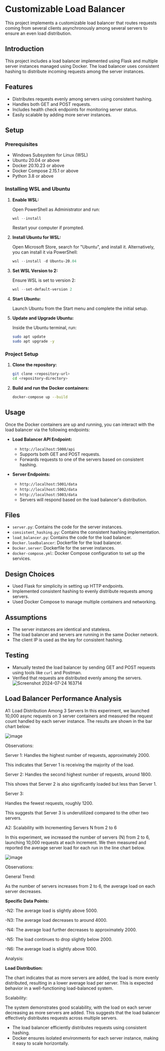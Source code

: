 # Customizable Load Balancer

This project implements a customizable load balancer that routes requests coming from several clients asynchronously among several servers to ensure an even load distribution.


## Introduction

This project includes a load balancer implemented using Flask and multiple server instances managed using Docker. The load balancer uses consistent hashing to distribute incoming requests among the server instances.

## Features

- Distributes requests evenly among servers using consistent hashing.
- Handles both GET and POST requests.
- Includes health check endpoints for monitoring server status.
- Easily scalable by adding more server instances.

## Setup

### Prerequisites

- Windows Subsystem for Linux (WSL)
- Ubuntu 20.04 or above
- Docker 20.10.23 or above
- Docker Compose 2.15.1 or above
- Python 3.8 or above

### Installing WSL and Ubuntu

1. **Enable WSL:**

    Open PowerShell as Administrator and run:

    ```powershell
    wsl --install
    ```

    Restart your computer if prompted.

2. **Install Ubuntu for WSL:**

    Open Microsoft Store, search for "Ubuntu", and install it. Alternatively, you can install it via PowerShell:

    ```powershell
    wsl --install -d Ubuntu-20.04
    ```

3. **Set WSL Version to 2:**

    Ensure WSL is set to version 2:

    ```powershell
    wsl --set-default-version 2
    ```

4. **Start Ubuntu:**

    Launch Ubuntu from the Start menu and complete the initial setup.

5. **Update and Upgrade Ubuntu:**

    Inside the Ubuntu terminal, run:

    ```bash
    sudo apt update
    sudo apt upgrade -y
    ```

### Project Setup

1. **Clone the repository:**

    ```bash
    git clone <repository-url>
    cd <repository-directory>
    ```

2. **Build and run the Docker containers:**

    ```bash
    docker-compose up --build
    ```

## Usage

Once the Docker containers are up and running, you can interact with the load balancer via the following endpoints:

- **Load Balancer API Endpoint:**
  - `http://localhost:5000/api`
  - Supports both GET and POST requests.
  - Forwards requests to one of the servers based on consistent hashing.

- **Server Endpoints:**
  - `http://localhost:5001/data`
  - `http://localhost:5002/data`
  - `http://localhost:5003/data`
  - Servers will respond based on the load balancer's distribution.

## Files

- `server.py`: Contains the code for the server instances.
- `consistent_hashing.py`: Contains the consistent hashing implementation.
- `load_balancer.py`: Contains the code for the load balancer.
- `Docker.loadbalancer`: Dockerfile for the load balancer.
- `Docker.server`: Dockerfile for the server instances.
- `docker-compose.yml`: Docker Compose configuration to set up the services.

## Design Choices

- Used Flask for simplicity in setting up HTTP endpoints.
- Implemented consistent hashing to evenly distribute requests among servers.
- Used Docker Compose to manage multiple containers and networking.

## Assumptions

- The server instances are identical and stateless.
- The load balancer and servers are running in the same Docker network.
- The client IP is used as the key for consistent hashing.

## Testing

- Manually tested the load balancer by sending GET and POST requests using tools like `curl` and Postman.
- Verified that requests are distributed evenly among the servers.
  ![Screenshot 2024-07-24 163714](https://github.com/user-attachments/assets/fd2987a1-8072-4a9f-9088-7b78fced9abc)


## Load Balancer Performance Analysis
A1: Load Distribution Among 3 Servers
In this experiment, we launched 10,000 async requests on 3 server containers and measured the request count handled by each server instance. The results are shown in the bar chart below:

![image](https://github.com/user-attachments/assets/ac277aaf-75b0-4c82-9246-ce8cee839479)

Observations:

Server 1:
Handles the highest number of requests, approximately 2000.

This indicates that Server 1 is receiving the majority of the load.

Server 2:
Handles the second highest number of requests, around 1800.

This shows that Server 2 is also significantly loaded but less than Server 1.

Server 3:

Handles the fewest requests, roughly 1200.

This suggests that Server 3 is underutilized compared to the other two servers.

A2: Scalability with Incrementing Servers N from 2 to 6

In this experiment, we increased the number of servers (N) from 2 to 6, launching 10,000 requests at each increment. We then measured and reported the average server load for each run in the line chart below.

![image](https://github.com/user-attachments/assets/cc30d2bd-a0c8-4f97-aa3d-0ea844d1bdc2)

Observations:

General Trend:

As the number of servers increases from 2 to 6, the average load on each server decreases.

**Specific Data Points:**

-N2: The average load is slightly above 5000.

-N3: The average load decreases to around 4000.

-N4: The average load further decreases to approximately 2000.

-N5: The load continues to drop slightly below 2000.

-N6: The average load is slightly above 1000.

Analysis:

**Load Distribution:**

The chart indicates that as more servers are added, the load is more evenly distributed, resulting in a lower average load per server. This is expected behavior in a well-functioning load-balanced system.

Scalability:

The system demonstrates good scalability, with the load on each server decreasing as more servers are added. This suggests that the load balancer effectively distributes requests across multiple servers.


- The load balancer efficiently distributes requests using consistent hashing.
- Docker ensures isolated environments for each server instance, making it easy to scale horizontally.
